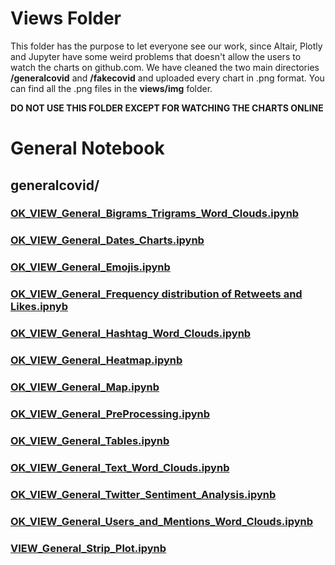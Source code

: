 # Views Folder

This folder has the purpose to let everyone see our work, since Altair, Plotly and Jupyter have some weird problems that doesn't allow the users to watch the charts on github.com.
We have cleaned the two main directories **/generalcovid** and **/fakecovid** and uploaded every chart in .png format. You can find all the .png files in the **views/img** folder.

**DO NOT USE THIS FOLDER EXCEPT FOR WATCHING THE CHARTS ONLINE**

# General Notebook

## generalcovid/
### [OK_VIEW_General_Bigrams_Trigrams_Word_Clouds.ipynb](https://nbviewer.jupyter.org/github/marcopedrinazzi/twitter-covid19-vis/blob/main/views/generalcovid/OK_VIEW_General_Bigrams_Trigrams_Word_Clouds.ipynb)
### [OK_VIEW_General_Dates_Charts.ipynb](https://nbviewer.jupyter.org/github/marcopedrinazzi/twitter-covid19-vis/blob/main/views/generalcovid/OK_VIEW_General_Dates_Charts.ipynb)
### [OK_VIEW_General_Emojis.ipynb](https://nbviewer.jupyter.org/github/marcopedrinazzi/twitter-covid19-vis/blob/main/views/generalcovid/OK_VIEW_General_Emojis.ipynb)
### [OK_VIEW_General_Frequency distribution of Retweets and Likes.ipnyb](https://nbviewer.jupyter.org/github/marcopedrinazzi/twitter-covid19-vis/blob/main/views/generalcovid/OK_VIEW_General_Frequency%20distribution%20of%20Retweets%20and%20Likes.ipynb)
### [OK_VIEW_General_Hashtag_Word_Clouds.ipynb](https://nbviewer.jupyter.org/github/marcopedrinazzi/twitter-covid19-vis/blob/main/views/generalcovid/OK_VIEW_General_Hashtag_Word_Clouds.ipynb)
### [OK_VIEW_General_Heatmap.ipynb](https://nbviewer.jupyter.org/github/marcopedrinazzi/twitter-covid19-vis/blob/main/views/generalcovid/OK_VIEW_General_Heatmap.ipynb)
### [OK_VIEW_General_Map.ipynb](https://nbviewer.jupyter.org/github/marcopedrinazzi/twitter-covid19-vis/blob/main/views/generalcovid/OK_VIEW_General_Map.ipynb)
### [OK_VIEW_General_PreProcessing.ipynb](https://nbviewer.jupyter.org/github/marcopedrinazzi/twitter-covid19-vis/blob/main/views/generalcovid/OK_VIEW_General_PreProcessing.ipynb)
### [OK_VIEW_General_Tables.ipynb](https://nbviewer.jupyter.org/github/marcopedrinazzi/twitter-covid19-vis/blob/main/views/generalcovid/OK_VIEW_General_Tables.ipynb)
### [OK_VIEW_General_Text_Word_Clouds.ipynb](https://nbviewer.jupyter.org/github/marcopedrinazzi/twitter-covid19-vis/blob/main/views/generalcovid/OK_VIEW_General_Text_Word_Clouds.ipynb)
### [OK_VIEW_General_Twitter_Sentiment_Analysis.ipynb](https://nbviewer.jupyter.org/github/marcopedrinazzi/twitter-covid19-vis/blob/main/views/generalcovid/OK_VIEW_General_Twitter_Sentiment_Analysis.ipynb)
### [OK_VIEW_General_Users_and_Mentions_Word_Clouds.ipynb](https://nbviewer.jupyter.org/github/marcopedrinazzi/twitter-covid19-vis/blob/main/views/generalcovid/OK_VIEW_General_Users_and_Mentions_Word_Clouds.ipynb)
### [VIEW_General_Strip_Plot.ipynb](https://nbviewer.jupyter.org/github/marcopedrinazzi/twitter-covid19-vis/blob/main/views/generalcovid/VIEW_General_Strip_Plot.ipynb)

